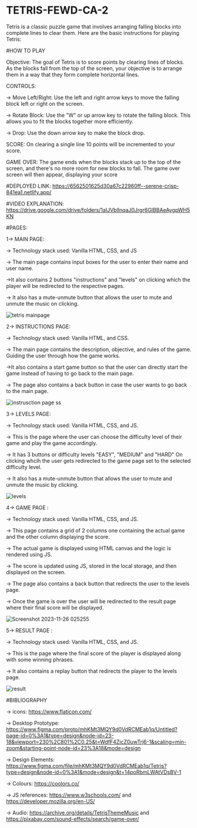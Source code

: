 ﻿# TETRIS-FEWD-CA-2
Tetris is a classic puzzle game that involves arranging falling blocks into complete lines to clear them. Here are the basic instructions for playing Tetris:

#HOW TO PLAY

Objective: The goal of Tetris is to score points by clearing lines of blocks. As the blocks fall from the top of the screen, your objective is to arrange them in a way that they form complete horizontal lines.

CONTROLS:

-> Move Left/Right: Use the left and right arrow keys to move the falling block left or right on the screen.
      
-> Rotate Block: Use the "W" or up arrow key to rotate the falling block. This allows you to fit the blocks together more efficiently.
        
-> Drop: Use the down arrow key to make the block drop.

SCORE:
On clearing a single line 10 points will be incremented to your score.

GAME OVER:
The game ends when the blocks stack up to the top of the screen, and there's no more room for new blocks to fall. The game over screen will then appear, displaying your score

#DEPLOYED LINK: https://6562501625d30a67c22960ff--serene-crisp-841ea1.netlify.app/

#VIDEO EXPLANATION: https://drive.google.com/drive/folders/1aIJVblInqaJ0Jrgr6GIBBAeAygpWH5KN

#PAGES:

1-> MAIN PAGE:

-> Technology stack used: Vanilla HTML, CSS, and JS

-> The main page contains input boxes for the user to enter their name and user name.
      
->It also contains 2 buttons "instructions" and "levels" on clicking which the player will be redirected to the respective pages.
      
-> It also has a mute-unmute button that allows the user to mute and unmute the music on clicking.
      
![tetris mainpage](https://github.com/divyamprabhudessai/TETRIS-FEWD-CA-2/assets/144110931/e5c72e73-ce58-430b-9cdf-ff8fb1014fab)

2-> INSTRUCTIONS PAGE:

-> Technology stack used: Vanilla HTML, and CSS.

-> The main page contains the description, objective, and rules of the game. Guiding the user through how the game works.
      
->It also contains a start game button so that the user can directly start the game instead of having to go back to the main page.
      
-> The page also contains a back button in case the user wants to go back to the main page.
      
![instrusction page ss](https://github.com/divyamprabhudessai/TETRIS-FEWD-CA-2/assets/144110931/c0b54671-b2d6-4e98-bef2-43a418b1e8b8)

3-> LEVELS PAGE:

-> Technology stack used: Vanilla HTML, CSS, and JS.

-> This is the page where the user can choose the difficulty level of their game and play the game accordingly.

-> It has 3 buttons or  difficulty levels "EASY", "MEDIUM" and "HARD" On clicking whcih the user gets redirected to the game page set to the selected difficulty level.

-> It also has a mute-unmute button that allows the user to mute and unmute the music by clicking.

![levels](https://github.com/divyamprabhudessai/TETRIS-FEWD-CA-2/assets/144110931/a08455dd-2d26-47eb-bde2-ee5cba140cc3)

4-> GAME PAGE :

-> Technology stack used: Vanilla HTML, CSS, and JS.

-> This page contains a grid of 2 columns one containing the actual game and the other column displaying the score.

-> The actual game is displayed using HTML canvas and the logic is rendered using JS.

-> The score is updated using JS, stored in the local storage, and then displayed on the screen.

-> The page also contains a back button that redirects the user to the levels page.

-> Once the game is over the user will be redirected to the result page where their final score will be displayed.

![Screenshot 2023-11-26 025255](https://github.com/divyamprabhudessai/TETRIS-FEWD-CA-2/assets/144110931/cdfa4cbf-b713-44de-bfd3-80565d1f8536)


5-> RESULT PAGE :

-> Technology stack used: Vanilla HTML, CSS, and JS.

-> This is the page where the final score of the player is displayed along with some winning phrases.

-> It also contains a replay button that redirects the player to the levels page.

![result](https://github.com/divyamprabhudessai/TETRIS-FEWD-CA-2/assets/144110931/504aacb4-9fb9-49f7-ae2d-30d86d0dd93e)


#BIBLIOGRAPHY

-> icons: https://www.flaticon.com/

-> Desktop Prototype: https://www.figma.com/proto/mhKMt3MQY9d0VdRCMEab1q/Untitled?page-id=0%3A1&type=design&node-id=23-18&viewport=230%2C801%2C0.25&t=WdfF4ZicZ0uwTrj6-1&scaling=min-zoom&starting-point-node-id=23%3A18&mode=design

-> Design Elements: https://www.figma.com/file/mhKMt3MQY9d0VdRCMEab1q/Tetris?type=design&node-id=0%3A1&mode=design&t=14poRbmLWAtVDsBV-1

-> Colours: https://coolors.co/

-> JS references: https://www.w3schools.com/  and  https://developer.mozilla.org/en-US/

-> Audio: https://archive.org/details/TetrisThemeMusic  and https://pixabay.com/sound-effects/search/game-over/
